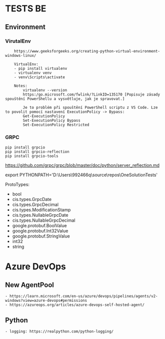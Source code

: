 # TESTS BE

## Environment

### VirutalEnv

        https://www.geeksforgeeks.org/creating-python-virtual-environment-windows-linux/

        VirtualEnv:
        - pip install virtualenv
        - virtualenv venv
        - venv\Scripts\activate

        Notes:
            virtualenv --version
            https:/go.microsoft.com/fwlink/?LinkID=135170 [Popisuje zásady spouštění PowerShellu a vysvětluje, jak je spravovat.]

            Je to problém při spouštění PowerShell scriptu z VS Code. Lze to povolit pomocí nastavení ExecutionPolicy -> Bypass:
            Get-ExecutionPolicy
            Set-ExecutionPolicy Bypass
            Set-ExecutionPolicy Restricted 


### GRPC
    pip install grpcio
    pip install grpcio-reflection
    pip install grpcio-tools


https://github.com/grpc/grpc/blob/master/doc/python/server_reflection.md

export PYTHONPATH='D:\Users\992466q\source\repos\OneSolutionTests'

ProtoTypes:
- bool
- cis.types.GrpcDate
- cis.types.GrpcDecimal
- cis.types.ModificationStamp
- cis.types.NullableGrpcDate
- cis.types.NullableGrpcDecimal
- google.protobuf.BoolValue
- google.protobuf.Int32Value
- google.protobuf.StringValue
- int32
- string

# Azure DevOps

## New AgentPool

    - https://learn.microsoft.com/en-us/azure/devops/pipelines/agents/v2-windows?view=azure-devops#permissions
    - https://azureops.org/articles/azure-devops-self-hosted-agent/

## Python
    - logging: https://realpython.com/python-logging/
